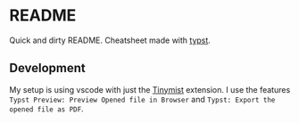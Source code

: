 # README

Quick and dirty README.
Cheatsheet made with [typst](https://typst.app/).

## Development

My setup is using vscode with just the [Tinymist](https://marketplace.visualstudio.com/items?itemName=myriad-dreamin.tinymist) extension.
I use the features `Typst Preview: Preview Opened file in Browser` and `Typst: Export the opened file as PDF`.
